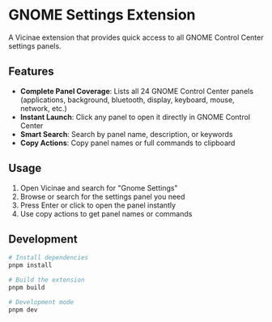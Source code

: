 # GNOME Settings Extension

A Vicinae extension that provides quick access to all GNOME Control Center settings panels.

## Features

- **Complete Panel Coverage**: Lists all 24 GNOME Control Center panels (applications, background, bluetooth, display, keyboard, mouse, network, etc.)
- **Instant Launch**: Click any panel to open it directly in GNOME Control Center
- **Smart Search**: Search by panel name, description, or keywords
- **Copy Actions**: Copy panel names or full commands to clipboard


## Usage

1. Open Vicinae and search for "Gnome Settings"
2. Browse or search for the settings panel you need
3. Press Enter or click to open the panel instantly
4. Use copy actions to get panel names or commands

## Development

```bash
# Install dependencies
pnpm install

# Build the extension
pnpm build

# Development mode
pnpm dev
```
